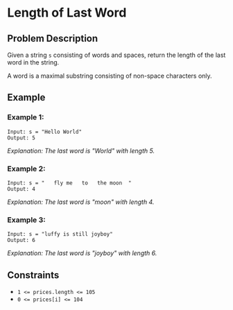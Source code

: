 # Length of Last Word

## Problem Description

Given a string `s` consisting of words and spaces, return the length of the last word in the string.

A word is a maximal substring consisting of non-space characters only.


## Example

### Example 1:

```
Input: s = "Hello World"
Output: 5
```
*Explanation: The last word is "World" with length 5.*


### Example 2:

```
Input: s = "   fly me   to   the moon  "
Output: 4
```
*Explanation: The last word is "moon" with length 4.*

### Example 3:
```
Input: s = "luffy is still joyboy"
Output: 6
```
*Explanation: The last word is "joyboy" with length 6.*


## Constraints

- `1 <= prices.length <= 105`
- `0 <= prices[i] <= 104`
